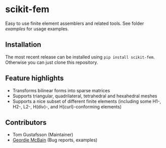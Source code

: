 # scikit-fem

Easy to use finite element assemblers and related tools.  See folder *examples*
for usage examples.

## Installation

The most recent release can be installed using `pip install scikit-fem`.
Otherwise you can just clone this repository.

## Feature highlights

- Transforms bilinear forms into sparse matrices
- Supports triangular, quadrilateral, tetrahedral and hexahedral meshes
- Supports a nice subset of different finite elements (including some H1-, H2-, L2-, H(div)-, and H(curl)-conforming elements)

## Contributors

- Tom Gustafsson (Maintainer)
- [Geordie McBain](https://github.com/gdmcbain) (Bug reports, examples)
